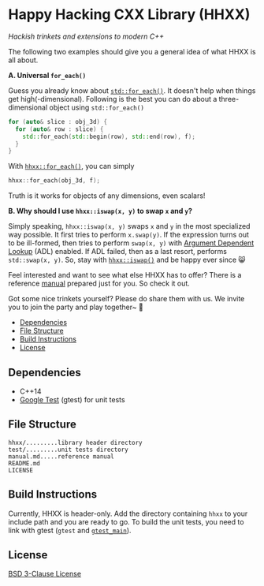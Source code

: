 # Happy Hacking CXX Library (HHXX)

*Hackish trinkets and extensions to modern C++*

The following two examples should give you a general idea of what HHXX is all about.

**A. Universal `for_each()`**

Guess you already know about [`std::for_each()`](http://en.cppreference.com/w/cpp/algorithm/for_each).
It doesn't help when things get high(-dimensional). Following is the best you
can do about a three-dimensional object using `std::for_each()`

~~~C++
for (auto& slice : obj_3d) {
  for (auto& row : slice) {
    std::for_each(std::begin(row), std::end(row), f);
  }
}
~~~

With [`hhxx::for_each()`](https://github.com/Lingxi-Li/Happy_Hacking_CXX/blob/master/manual.md#for_each),
you can simply 

~~~C++
hhxx::for_each(obj_3d, f);
~~~

Truth is it works for objects of any dimensions, even scalars!

**B. Why should I use `hhxx::iswap(x, y)` to swap `x` and `y`?**

Simply speaking, `hhxx::iswap(x, y)` swaps `x` and `y` in the most specialized
way possible. It first tries to perform `x.swap(y)`. If the expression turns
out to be ill-formed, then tries to perform `swap(x, y)` with
[Argument Dependent Lookup](http://en.cppreference.com/w/cpp/language/adl) (ADL)
enabled. If ADL failed, then as a last resort, performs `std::swap(x, y)`. So,
stay with [`hhxx::iswap()`](https://github.com/Lingxi-Li/Happy_Hacking_CXX/blob/master/manual.md#iswap)
and be happy ever since :smile_cat:

Feel interested and want to see what else HHXX has to offer? There is a reference
[manual](https://github.com/Lingxi-Li/Happy_Hacking_CXX/blob/master/manual.md)
prepared just for you. So check it out.

Got some nice trinkets yourself? Please do share them with us. We invite
you to join the party and play together~ :tada:

- [Dependencies](#depend)
- [File Structure](#struct)
- [Build Instructions](#build)
- [License](#license)

<a name="depend"></a>
## Dependencies

- C++14
- [Google Test](https://github.com/google/googletest) (gtest) for unit tests

<a name="struct"></a>
## File Structure

~~~
hhxx/.........library header directory
test/.........unit tests directory
manual.md.....reference manual
README.md
LICENSE
~~~

<a name="build"></a>
## Build Instructions

Currently, HHXX is header-only. Add the directory containing `hhxx` to your
include path and you are ready to go. To build the unit tests, you need to link
with gtest (`gtest` and [`gtest_main`](https://github.com/google/googletest/blob/master/googletest/docs/Primer.md#writing-the-main-function)).

<a name="license"></a>
## License

[BSD 3-Clause License](https://opensource.org/licenses/BSD-3-Clause)
